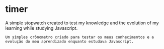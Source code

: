 # timer
A simple stopwatch created to test my knowledge and the evolution of my learning while studying Javascript.
~~~
Um simples crônometro criado para testar os meus conhecimentos e a evolução do meu aprendizado enquanto estudava Javascript.
